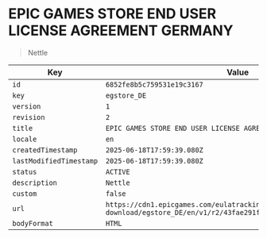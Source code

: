 # EPIC GAMES STORE END USER LICENSE AGREEMENT GERMANY

> Nettle

| Key | Value |
| --- | ----- |
| `id` | `6852fe8b5c759531e19c3167` |
| `key` | `egstore_DE` |
| `version` | `1` |
| `revision` | `2` |
| `title` | `EPIC GAMES STORE END USER LICENSE AGREEMENT GERMANY` |
| `locale` | `en` |
| `createdTimestamp` | `2025-06-18T17:59:39.080Z` |
| `lastModifiedTimestamp` | `2025-06-18T17:59:39.080Z` |
| `status` | `ACTIVE` |
| `description` | `Nettle` |
| `custom` | `false` |
| `url` | `https://cdn1.epicgames.com/eulatracking-download/egstore_DE/en/v1/r2/43fae291f0ba3f69c69b0be572ba0e68.pdf` |
| `bodyFormat` | `HTML` |
